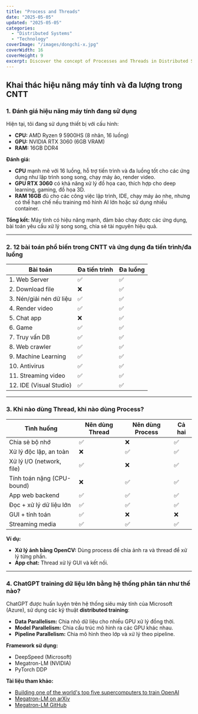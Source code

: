 ```yaml
---
title: "Process and Threads"
date: "2025-05-05"
updated: "2025-05-05"
categories:
  - "Distributed Systems"
  - "Technology"
coverImage: "/images/dongchi-x.jpg"
coverWidth: 16
coverHeight: 9
excerpt: Discover the concept of Processes and Threads in Distributed Systems!
---
```


## Khai thác hiệu năng máy tính và đa lượng trong CNTT

### 1. Đánh giá hiệu năng máy tính đang sử dụng

Hiện tại, tôi đang sử dụng thiết bị với cấu hình:

- **CPU:** AMD Ryzen 9 5900HS (8 nhân, 16 luồng)
- **GPU:** NVIDIA RTX 3060 (6GB VRAM)
- **RAM:** 16GB DDR4

**Đánh giá:**

- **CPU** mạnh mẽ với 16 luồng, hỗ trợ tiến trình và đa luồng tốt cho các ứng dụng như lập trình song song, chạy máy ảo, render video.
- **GPU RTX 3060** có khả năng xử lý đồ họa cao, thích hợp cho deep learning, gaming, đồ họa 3D.
- **RAM 16GB** đủ cho các công việc lập trình, IDE, chạy máy ảo nhẹ, nhưng có thể hạn chế nếu training mô hình AI lớn hoặc sử dụng nhiều container.

**Tổng kết:** Máy tính có hiệu năng mạnh, đảm bảo chạy được các ứng dụng, bài toán yêu cầu xử lý song song, chia sẻ tài nguyên hiệu quả.

---

### 2. 12 bài toán phổ biến trong CNTT và ứng dụng đa tiến trình/đa luồng

| Bài toán             | Đa tiến trình | Đa luồng |
|----------------------|---------------|----------|
| 1. Web Server        | ✅             | ✅        |
| 2. Download file     | ❌             | ✅        |
| 3. Nén/giải nén dữ liệu | ✅          | ✅        |
| 4. Render video      | ✅             | ✅        |
| 5. Chat app          | ❌             | ✅        |
| 6. Game              | ✅             | ✅        |
| 7. Truy vấn DB       | ✅             | ✅        |
| 8. Web crawler       | ✅             | ✅        |
| 9. Machine Learning  | ✅             | ✅        |
| 10. Antivirus        | ✅             | ✅        |
| 11. Streaming video  | ✅             | ✅        |
| 12. IDE (Visual Studio) | ✅          | ✅        |

---

### 3. Khi nào dùng Thread, khi nào dùng Process?

| Tình huống                          | Nên dùng Thread | Nên dùng Process | Cả hai |
|-------------------------------------|------------------|------------------|--------|
| Chia sẻ bộ nhớ                       | ✅                | ❌                | ✅      |
| Xử lý độc lập, an toàn               | ❌                | ✅                | ✅      |
| Xử lý I/O (network, file)           | ✅                | ❌                | ✅      |
| Tính toán nặng (CPU-bound)          | ❌                | ✅                | ✅      |
| App web backend                     | ✅                | ✅                | ✅      |
| Đọc + xử lý dữ liệu lớn             | ✅                | ✅                | ✅      |
| GUI + tính toán                     | ✅                | ❌                | ❌      |
| Streaming media                     | ✅                | ✅                | ✅      |

**Ví dụ:**

- **Xử lý ảnh bằng OpenCV:** Dùng process để chia ảnh ra và thread để xử lý từng phần.
- **App chat:** Thread xử lý GUI và kết nối.

---

### 4. ChatGPT training dữ liệu lớn bằng hệ thống phân tán như thế nào?

ChatGPT được huấn luyện trên hệ thống siêu máy tính của Microsoft (Azure), sử dụng các kỹ thuật **distributed training**:

- **Data Parallelism:** Chia nhỏ dữ liệu cho nhiều GPU xử lý đồng thời.
- **Model Parallelism:** Chia cấu trúc mô hình ra các GPU khác nhau.
- **Pipeline Parallelism:** Chia mô hình theo lớp và xử lý theo pipeline.

**Framework sử dụng:**

- DeepSpeed (Microsoft)
- Megatron-LM (NVIDIA)
- PyTorch DDP

**Tài liệu tham khảo:**

- [Building one of the world's top five supercomputers to train OpenAI](https://blogs.microsoft.com/blog/2020/05/13/building-one-of-the-worlds-top-five-supercomputers-to-train-openai/)
- [Megatron-LM on arXiv](https://arxiv.org/abs/2005.14165)
- [Megatron-LM GitHub](https://github.com/NVIDIA/Megatron-LM)
